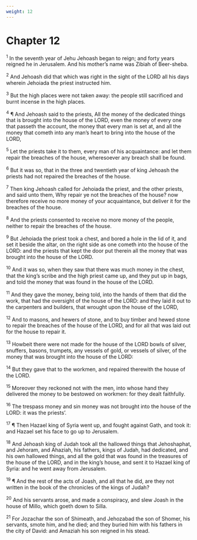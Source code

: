 ```yaml
---
weight: 12
---
```


# Chapter 12

<sup>1</sup> In the seventh year of Jehu Jehoash began to reign; and forty years reigned he in Jerusalem. And his mother’s name was Zibiah of Beer-sheba. 

<sup>2</sup> And Jehoash did that which was right in the sight of the LORD all his days wherein Jehoiada the priest instructed him. 

<sup>3</sup> But the high places were not taken away: the people still sacrificed and burnt incense in the high places. 

<sup>4</sup> ¶ And Jehoash said to the priests, All the money of the dedicated things that is brought into the house of the LORD, even the money of every one that passeth the account, the money that every man is set at, and all the money that cometh into any man’s heart to bring into the house of the LORD, 

<sup>5</sup> Let the priests take it to them, every man of his acquaintance: and let them repair the breaches of the house, wheresoever any breach shall be found. 

<sup>6</sup> But it was so, that in the three and twentieth year of king Jehoash the priests had not repaired the breaches of the house. 

<sup>7</sup> Then king Jehoash called for Jehoiada the priest, and the other priests, and said unto them, Why repair ye not the breaches of the house? now therefore receive no more money of your acquaintance, but deliver it for the breaches of the house. 

<sup>8</sup> And the priests consented to receive no more money of the people, neither to repair the breaches of the house. 

<sup>9</sup> But Jehoiada the priest took a chest, and bored a hole in the lid of it, and set it beside the altar, on the right side as one cometh into the house of the LORD: and the priests that kept the door put therein all the money that was brought into the house of the LORD. 

<sup>10</sup> And it was so, when they saw that there was much money in the chest, that the king’s scribe and the high priest came up, and they put up in bags, and told the money that was found in the house of the LORD. 

<sup>11</sup> And they gave the money, being told, into the hands of them that did the work, that had the oversight of the house of the LORD: and they laid it out to the carpenters and builders, that wrought upon the house of the LORD, 

<sup>12</sup> And to masons, and hewers of stone, and to buy timber and hewed stone to repair the breaches of the house of the LORD, and for all that was laid out for the house to repair it. 

<sup>13</sup> Howbeit there were not made for the house of the LORD bowls of silver, snuffers, basons, trumpets, any vessels of gold, or vessels of silver, of the money that was brought into the house of the LORD: 

<sup>14</sup> But they gave that to the workmen, and repaired therewith the house of the LORD. 

<sup>15</sup> Moreover they reckoned not with the men, into whose hand they delivered the money to be bestowed on workmen: for they dealt faithfully. 

<sup>16</sup> The trespass money and sin money was not brought into the house of the LORD: it was the priests’. 

<sup>17</sup> ¶ Then Hazael king of Syria went up, and fought against Gath, and took it: and Hazael set his face to go up to Jerusalem. 

<sup>18</sup> And Jehoash king of Judah took all the hallowed things that Jehoshaphat, and Jehoram, and Ahaziah, his fathers, kings of Judah, had dedicated, and his own hallowed things, and all the gold that was found in the treasures of the house of the LORD, and in the king’s house, and sent it to Hazael king of Syria: and he went away from Jerusalem. 

<sup>19</sup> ¶ And the rest of the acts of Joash, and all that he did, are they not written in the book of the chronicles of the kings of Judah? 

<sup>20</sup> And his servants arose, and made a conspiracy, and slew Joash in the house of Millo, which goeth down to Silla. 

<sup>21</sup> For Jozachar the son of Shimeath, and Jehozabad the son of Shomer, his servants, smote him, and he died; and they buried him with his fathers in the city of David: and Amaziah his son reigned in his stead. 


